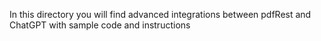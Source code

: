 In this directory you will find advanced integrations between pdfRest and ChatGPT with sample code and instructions
